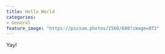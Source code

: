 ```yaml
---
title: Hello World
categories:
- General
feature_image: "https://picsum.photos/2560/600?image=872"
---
```


Yay!